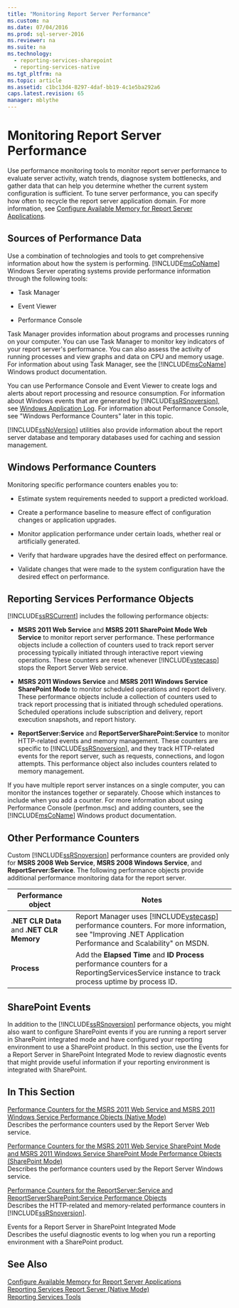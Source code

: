 ```yaml
---
title: "Monitoring Report Server Performance"
ms.custom: na
ms.date: 07/04/2016
ms.prod: sql-server-2016
ms.reviewer: na
ms.suite: na
ms.technology: 
  - reporting-services-sharepoint
  - reporting-services-native
ms.tgt_pltfrm: na
ms.topic: article
ms.assetid: c1bc13d4-8297-4daf-bb19-4c1e5ba292a6
caps.latest.revision: 65
manager: mblythe
---
```

# Monitoring Report Server Performance
Use performance monitoring tools to monitor report server performance to evaluate server activity, watch trends, diagnose system bottlenecks, and gather data that can help you determine whether the current system configuration is sufficient. To tune server performance, you can specify how often to recycle the report server application domain. For more information, see [Configure Available Memory for Report Server Applications](../../Topics/TopicNameNotContainA/Configure-Available-Memory-for-Report-Server-Applications.md).  
  
## Sources of Performance Data  
 Use a combination of technologies and tools to get comprehensive information about how the system is performing. [!INCLUDE[msCoName](../../Topics/TopicNameContainA/includes/msCoName_md.md)] Windows Server operating systems provide performance information through the following tools:  
  
-   Task Manager  
  
-   Event Viewer  
  
-   Performance Console  
  
 Task Manager provides information about programs and processes running on your computer. You can use Task Manager to monitor key indicators of your report server's performance. You can also assess the activity of running processes and view graphs and data on CPU and memory usage. For information about using Task Manager, see the [!INCLUDE[msCoName](../../Topics/TopicNameContainA/includes/msCoName_md.md)] Windows product documentation.  
  
 You can use Performance Console and Event Viewer to create logs and alerts about report processing and resource consumption. For information about Windows events that are generated by [!INCLUDE[ssRSnoversion](../../Topics/TopicNameContainA/includes/ssRSnoversion_md.md)], see [Windows Application Log](../../Topics/TopicNameNotContainA/Windows-Application-Log.md). For information about Performance Console, see "Windows Performance Counters" later in this topic.  
  
 [!INCLUDE[ssNoVersion](../../Topics/TopicNameContainA/includes/ssNoVersion_md.md)] utilities also provide information about the report server database and temporary databases used for caching and session management.  
  
## Windows Performance Counters  
 Monitoring specific performance counters enables you to:  
  
-   Estimate system requirements needed to support a predicted workload.  
  
-   Create a performance baseline to measure effect of configuration changes or application upgrades.  
  
-   Monitor application performance under certain loads, whether real or artificially generated.  
  
-   Verify that hardware upgrades have the desired effect on performance.  
  
-   Validate changes that were made to the system configuration have the desired effect on performance.  
  
## Reporting Services Performance Objects  
 [!INCLUDE[ssRSCurrent](../../Topics/TopicNameContainA/includes/ssRSCurrent_md.md)] includes the following performance objects:  
  
-   **MSRS 2011 Web Service** and **MSRS 2011 SharePoint Mode Web Service** to monitor report server performance. These performance objects include a collection of counters used to track report server processing typically initiated through interactive report viewing operations. These counters are reset whenever [!INCLUDE[vstecasp](../../Topics/TopicNameContainA/includes/vstecasp_md.md)] stops the Report Server Web service.  
  
-   **MSRS 2011 Windows Service** and **MSRS 2011 Windows Service SharePoint Mode** to monitor scheduled operations and report delivery. These performance objects include a collection of counters used to track report processing that is initiated through scheduled operations. Scheduled operations include subscription and delivery, report execution snapshots, and report history.  
  
-   **ReportServer:Service** and **ReportServerSharePoint:Service** to monitor HTTP-related events and memory management. These counters are specific to [!INCLUDE[ssRSnoversion](../../Topics/TopicNameContainA/includes/ssRSnoversion_md.md)], and they track HTTP-related events for the report server, such as requests, connections, and logon attempts. This performance object also includes counters related to memory management.  
  
 If you have multiple report server instances on a single computer, you can monitor the instances together or separately. Choose which instances to include when you add a counter. For more information about using Performance Console (perfmon.msc) and adding counters, see the [!INCLUDE[msCoName](../../Topics/TopicNameContainA/includes/msCoName_md.md)] Windows product documentation.  
  
## Other Performance Counters  
 Custom [!INCLUDE[ssRSnoversion](../../Topics/TopicNameContainA/includes/ssRSnoversion_md.md)] performance counters are provided only for **MSRS 2008 Web Service**, **MSRS 2008 Windows Service**, and **ReportServer:Service**. The following performance objects provide additional performance monitoring data for the report server.  
  
|Performance object|Notes|  
|------------------------|-----------|  
|**.NET CLR Data** and **.NET CLR Memory**|Report Manager uses [!INCLUDE[vstecasp](../../Topics/TopicNameContainA/includes/vstecasp_md.md)] performance counters. For more information, see "Improving .NET Application Performance and Scalability" on MSDN.|  
|**Process**|Add the **Elapsed Time** and **ID Process** performance counters for a ReportingServicesService instance to track process uptime by process ID.|  
  
## SharePoint Events  
 In addition to the [!INCLUDE[ssRSnoversion](../../Topics/TopicNameContainA/includes/ssRSnoversion_md.md)] performance objects, you might also want to configure SharePoint events if you are running a report server in SharePoint integrated mode and have configured your reporting environment to use a SharePoint product. In this section, use the Events for a Report Server in SharePoint Integrated Mode to review diagnostic events that might provide useful information if your reporting environment is integrated with SharePoint.  
  
## In This Section  
 [Performance Counters for the MSRS 2011 Web Service and MSRS 2011 Windows Service Performance Objects (Native Mode)](../../Topics/TopicNameNotContainA/Performance-Counters-for-the-MSRS-2011-Web-Service-and-MSRS-2011-Windows-Service-Performance-Objects--Native-Mode-.md)  
 Describes the performance counters used by the Report Server Web service.  
  
 [Performance Counters for the MSRS 2011 Web Service SharePoint Mode and MSRS 2011 Windows Service SharePoint Mode Performance Objects (SharePoint Mode)](../../Topics/TopicNameNotContainA/Performance-Counters-for-the-MSRS-2011-Web-Service-SharePoint-Mode-and-MSRS-2011-Windows-Service-SharePoint-Mode-Performance-Objects--SharePoint-Mode-.md)  
 Describes the performance counters used by the Report Server Windows service.  
  
 [Performance Counters for the ReportServer:Service  and ReportServerSharePoint:Service Performance Objects](../Topic/Performance%20Counters%20for%20the%20ReportServer:Service%20%20and%20ReportServerSharePoint:Service%20Performance%20Objects.md)  
 Describes the HTTP-related and memory-related performance counters in [!INCLUDE[ssRSnoversion](../../Topics/TopicNameContainA/includes/ssRSnoversion_md.md)].  
  
 Events for a Report Server in SharePoint Integrated Mode  
 Describes the useful diagnostic events to log when you run a reporting environment with a SharePoint product.  
  
## See Also  
 [Configure Available Memory for Report Server Applications](../../Topics/TopicNameNotContainA/Configure-Available-Memory-for-Report-Server-Applications.md)   
 [Reporting Services Report Server (Native Mode)](../../Topics/TopicNameNotContainA/Reporting-Services-Report-Server--Native-Mode-.md)   
 [Reporting Services Tools](../../Topics/TopicNameNotContainA/Reporting-Services-Tools.md)